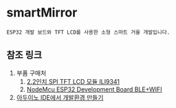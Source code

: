 # smartMirror
	ESP32 개발 보드와 TFT LCD를 사용한 소형 스마트 거울 개발입니다.
## 참조 링크
1. 부품 구매처
	1. [2.2인치 SPI TFT LCD 모듈 ILI9341](http://item.gmarket.co.kr/Item?goodscode=1467256245)
	2. [NodeMcu ESP32 Development Board BLE+WIFI](http://item.gmarket.co.kr/Item?goodsCode=1491862134)
2. [아두이노 IDE에서 개발환경 만들기](https://deneb21.tistory.com/590)
